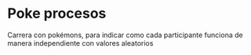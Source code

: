 # Poke procesos
Carrera con pokémons, para indicar como cada participante funciona de manera independiente con valores aleatorios
